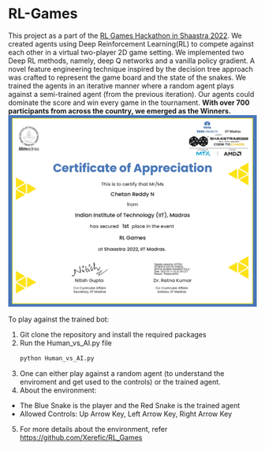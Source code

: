 # RL-Games
This project as a part of the [RL Games Hackathon in Shaastra 2022](https://dare2compete.com/hackathon/rl-games-shaastra-2022-indian-institute-of-technology-iit-madras-244941). We created agents using Deep Reinforcement Learning(RL) to compete against each other in a virtual two-player 2D game setting. We implemented two Deep RL methods, namely, deep Q networks and a vanilla policy gradient. A novel feature engineering technique inspired by the decision tree approach was crafted to represent the game board and the state of the snakes. We trained the agents in an iterative manner where a random agent plays against a semi-trained agent (from the previous iteration). Our agents could dominate the score and win every game in the tournament. **With over 700 participants from across the country, we emerged as the Winners.**
![Winning Certificate](https://github.com/chetanreddy1412/RL-Games/blob/main/Winners%20Certificate.jpg)


To play against the trained bot:
1. Git clone the repository and install the required packages
2. Run the Human_vs_AI.py file
   ```bash
   python Human_vs_AI.py
   ```
3. One can either play against a random agent (to understand the enviroment and get used to the controls) or the trained agent.
4. About the environment:
- The Blue Snake is the player and the Red Snake is the trained agent
- Allowed Controls: Up Arrow Key, Left Arrow Key, Right Arrow Key
5. For more details about the environment, refer https://github.com/Xerefic/RL_Games


  


